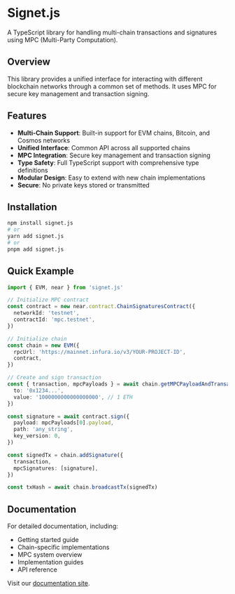 # Signet.js

A TypeScript library for handling multi-chain transactions and signatures using MPC (Multi-Party Computation).

## Overview

This library provides a unified interface for interacting with different blockchain networks through a common set of methods. It uses MPC for secure key management and transaction signing.

## Features

- **Multi-Chain Support**: Built-in support for EVM chains, Bitcoin, and Cosmos networks
- **Unified Interface**: Common API across all supported chains
- **MPC Integration**: Secure key management and transaction signing
- **Type Safety**: Full TypeScript support with comprehensive type definitions
- **Modular Design**: Easy to extend with new chain implementations
- **Secure**: No private keys stored or transmitted

## Installation

```bash
npm install signet.js
# or
yarn add signet.js
# or
pnpm add signet.js
```

## Quick Example

```ts twoslash
import { EVM, near } from 'signet.js'

// Initialize MPC contract
const contract = new near.contract.ChainSignaturesContract({
  networkId: 'testnet',
  contractId: 'mpc.testnet',
})

// Initialize chain
const chain = new EVM({
  rpcUrl: 'https://mainnet.infura.io/v3/YOUR-PROJECT-ID',
  contract,
})

// Create and sign transaction
const { transaction, mpcPayloads } = await chain.getMPCPayloadAndTransaction({
  to: '0x1234...',
  value: '1000000000000000000', // 1 ETH
})

const signature = await contract.sign({
  payload: mpcPayloads[0].payload,
  path: 'any_string',
  key_version: 0,
})

const signedTx = chain.addSignature({
  transaction,
  mpcSignatures: [signature],
})

const txHash = await chain.broadcastTx(signedTx)
```

## Documentation

For detailed documentation, including:

- Getting started guide
- Chain-specific implementations
- MPC system overview
- Implementation guides
- API reference

Visit our [documentation site](https://near.github.io/signet.js).
